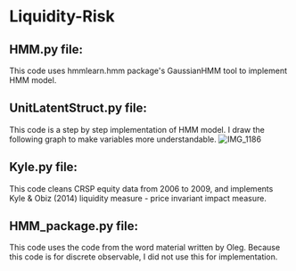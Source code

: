 # Liquidity-Risk


## HMM.py file: 
This code uses hmmlearn.hmm package's GaussianHMM tool to implement HMM model. 

## UnitLatentStruct.py file: 
This code is a step by step implementation of HMM model. I draw the following graph to make variables more understandable.
![IMG_1186](https://user-images.githubusercontent.com/51311870/150457906-f2bdef2f-f9ea-4ca0-9028-1554261fd94f.jpeg)

## Kyle.py file:
This code cleans CRSP equity data from 2006 to 2009, and implements Kyle & Obiz (2014) liquidity measure - price invariant impact measure. 

## HMM_package.py file: 
This code uses the code from the word material written by Oleg. Because this code is for discrete observable, I did not use this for implementation.
